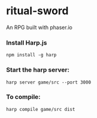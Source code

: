 # ritual-sword
An RPG built with phaser.io

### Install Harp.js
```shell
npm install -g harp
```

### Start the harp server:
```shell
harp server game/src --port 3000
```

### To compile:
```shell
harp compile game/src dist
```
